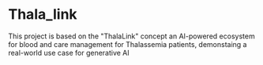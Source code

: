 # Thala_link
This project is based on the "ThalaLink" concept an AI-powered ecosystem for blood and care management for Thalassemia patients, demonstaing a real-world use case for generative AI
